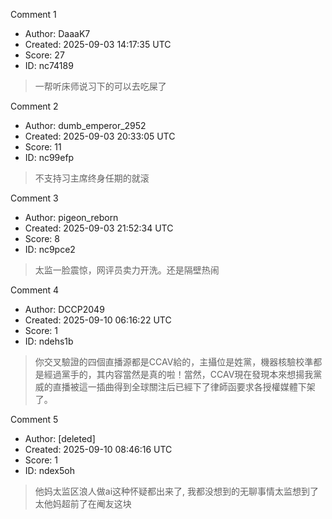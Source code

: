 Comment 1

- Author: DaaaK7
- Created: 2025-09-03 14:17:35 UTC
- Score: 27
- ID: nc74189

> 一帮听床师说习下的可以去吃屎了

Comment 2

- Author: dumb_emperor_2952
- Created: 2025-09-03 20:33:05 UTC
- Score: 11
- ID: nc99efp

> 不支持习主席终身任期的就滚

Comment 3

- Author: pigeon_reborn
- Created: 2025-09-03 21:52:34 UTC
- Score: 8
- ID: nc9pce2

> 太监一脸震惊，网评员卖力开洗。还是隔壁热闹

Comment 4

- Author: DCCP2049
- Created: 2025-09-10 06:16:22 UTC
- Score: 1
- ID: ndehs1b

> 你交叉驗證的四個直播源都是CCAV給的，主攝位是姓黨，機器核驗校準都是經過黨手的，其内容當然是真的啦！當然，CCAV現在發現本來想揚我黨威的直播被這一插曲得到全球關注后已經下了律師函要求各授權媒體下架了。

Comment 5

- Author: [deleted]
- Created: 2025-09-10 08:46:16 UTC
- Score: 1
- ID: ndex5oh

> 他妈太监区浪人做ai这种怀疑都出来了, 我都没想到的无聊事情太监想到了太他妈超前了在阉友这块
